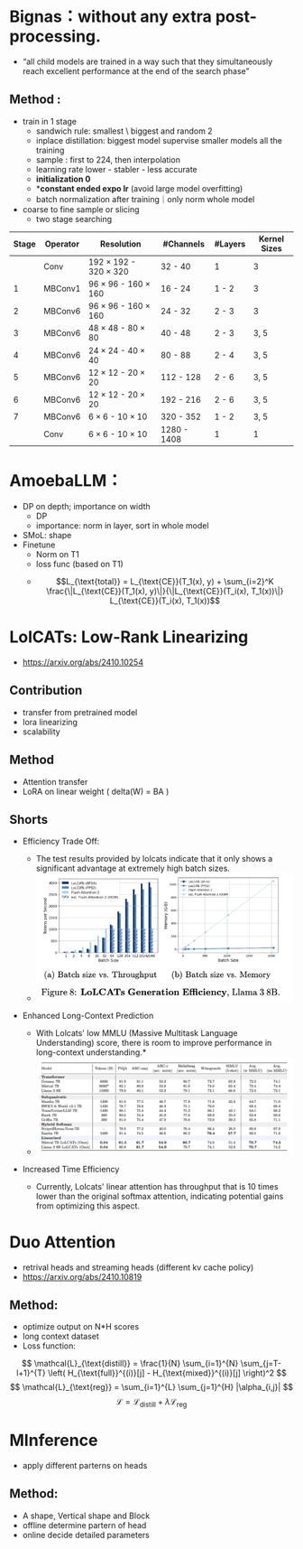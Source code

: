 # Bignas：without any extra post-processing.

- “all child models are trained in a way such that they simultaneously reach excellent performance at the end of the search phase”

## Method :
- train in 1 stage
  - sandwich rule: smallest \ biggest and random 2
  - inplace distillation: biggest model supervise smaller models all the training
  - sample : first to 224, then interpolation
  - learning rate lower - stabler - less accurate
  - **initialization 0**
  - ***constant ended expo lr** (avoid large model overfitting)
  - batch normalization after training｜only norm whole model
- coarse to fine sample or slicing
  - two stage searching
  
| Stage | Operator | Resolution               | #Channels     | #Layers | Kernel Sizes |
|-------|----------|--------------------------|---------------|---------|--------------|
|       | Conv     | 192 × 192 - 320 × 320    | 32 - 40       | 1       | 3            |
| 1     | MBConv1  | 96 × 96 - 160 × 160      | 16 - 24       | 1 - 2   | 3            |
| 2     | MBConv6  | 96 × 96 - 160 × 160      | 24 - 32       | 2 - 3   | 3            |
| 3     | MBConv6  | 48 × 48 - 80 × 80        | 40 - 48       | 2 - 3   | 3, 5         |
| 4     | MBConv6  | 24 × 24 - 40 × 40        | 80 - 88       | 2 - 4   | 3, 5         |
| 5     | MBConv6  | 12 × 12 - 20 × 20        | 112 - 128     | 2 - 6   | 3, 5         |
| 6     | MBConv6  | 12 × 12 - 20 × 20        | 192 - 216     | 2 - 6   | 3, 5         |
| 7     | MBConv6  | 6 × 6 - 10 × 10          | 320 - 352     | 1 - 2   | 3, 5         |
|       | Conv     | 6 × 6 - 10 × 10          | 1280 - 1408   | 1       | 1            |

# AmoebaLLM：

- DP on depth; importance on width
  - DP
  - importance: norm in layer, sort in whole model
- SMoL: shape
- Finetune
  - Norm on T1
  - loss func (based on T1)
  - ```math
    L_{\text{total}} = L_{\text{CE}}(T_1(x), y) + \sum_{i=2}^K \frac{\|L_{\text{CE}}(T_1(x), y)\|}{\|L_{\text{CE}}(T_i(x), T_1(x))\|} L_{\text{CE}}(T_i(x), T_1(x))
    ```


# LolCATs: Low-Rank Linearizing

- https://arxiv.org/abs/2410.10254
## Contribution

  - transfer from pretrained model
  - lora linearizing
  - scalability
## Method
  - Attention transfer
  - LoRA on linear weight ( delta(W) = BA )
## Shorts
* Efficiency Trade Off:
    * The test results provided by lolcats indicate that it only shows a significant advantage at extremely high batch sizes.
    * ![alt text](20241108_andrea_2.png "image title")

* Enhanced Long-Context Prediction
    * With Lolcats' low MMLU (Massive Multitask Language Understanding) score, there is room to improve performance in long-context understanding.* 
    * ![alt text](20241108_andrea_1.png "image title")
* Increased Time Efficiency
    * Currently, Lolcats' linear attention has throughput that is 10 times lower than the original softmax attention, indicating potential gains from optimizing this aspect.


# Duo Attention
- retrival heads and streaming heads (different kv cache policy)
- https://arxiv.org/abs/2410.10819
## Method:
  - optimize output on N*H scores
  - long context dataset
  - Loss function:
  
$$
\mathcal{L}_{\text{distill}} = \frac{1}{N} \sum_{i=1}^{N} \sum_{j=T-l+1}^{T} \left( H_{\text{full}}^{(i)}[j] - H_{\text{mixed}}^{(i)}[j] \right)^2
$$
$$
\mathcal{L}_{\text{reg}} = \sum_{i=1}^{L} \sum_{j=1}^{H} |\alpha_{i,j}|
$$
$$
\mathcal{L} = \mathcal{L}_{\text{distill}} + \lambda \mathcal{L}_{\text{reg}}
$$

# MInference
- apply different parterns on heads
## Method: 
- A shape, Vertical shape and Block
- offline determine partern of head
- online decide detailed parameters
  


